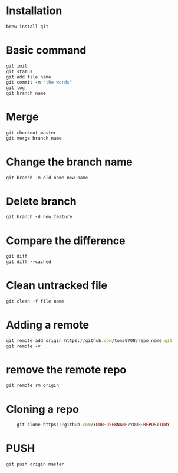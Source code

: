 # Installation
```ruby
brew install git
```
# Basic command
```ruby
git init
git status
git add file name
git commit -m "the words"
git log
git branch name
```
# Merge
```ruby
git checkout master
git merge branch name
```
# Change the branch name
```ruby
git branch -m old_name new_name
```
# Delete branch
```ruby
git branch -d new_feature 
```
# Compare the difference
```ruby
git diff 
git diff --cached
```
# Clean untracked file
```ruby
git clean -f file name
```
# Adding a remote
```ruby
git remote add origin https://github.com/tom50708/repo_name.git
git remote -v
```
# remove the remote repo
```ruby
git remote rm origin
```
# Cloning a repo
```ruby
    git clone https://github.com/YOUR-USERNAME/YOUR-REPOSITORY
```
# PUSH
```ruby
git push origin master
```